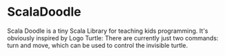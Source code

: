 ScalaDoodle
===========

Scala Doodle is a tiny Scala Library for teaching kids programming. It's obviously inspired by Logo Turtle: There are currently just two commands: turn and move, which can be used to control the invisible turtle.